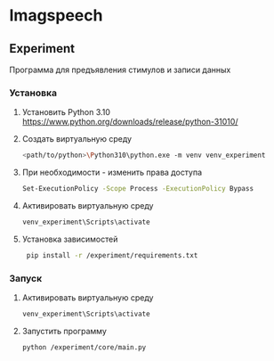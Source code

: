 # Imagspeech

## Experiment
Программа для предъявления стимулов и записи данных

### Установка

1. Установить Python 3.10 \
    https://www.python.org/downloads/release/python-31010/

2. Cоздать виртуальную среду
   ```bash
   <path/to/python>\Python310\python.exe -m venv venv_experiment

3. При необходимости - изменить права доступа
   ```bash
   Set-ExecutionPolicy -Scope Process -ExecutionPolicy Bypass

4. Активировать виртуальную среду
   ```bash
   venv_experiment\Scripts\activate

5. Установка зависимостей
   ```bash
    pip install -r /experiment/requirements.txt

### Запуск

1. Активировать виртуальную среду
   ```bash
   venv_experiment\Scripts\activate

2. Запустить программу
   ```bash
   python /experiment/core/main.py


